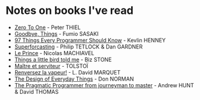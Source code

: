 # Notes on books I've read

* [Zero To One](./zero_to_one.md) - Peter THIEL
* [Goodbye, Things](./goodbye_things.md) - Fumio SASAKI
* [97 Things Every Programmer Should Know](./97_things_every_programmer_should_know.md) - Kevlin HENNEY
* [Superforcasting](./superforcasting.md) - Philip TETLOCK & Dan GARDNER
* [Le Prince](./le_prince.md) - Nicolas MACHIAVEL
* [Things a little bird told me](./things_a_little_bird_told_me.md) - Biz STONE
* [Maître et serviteur](./maitre_et_serviteur.md) - TOLSTOÏ
* [Renversez la vapeur!](./renversez_la_vapeur.md) - L. David MARQUET
* [The Design of Everyday Things](./the_design_of_everyday_things.md) - Don NORMAN
* [The Pragmatic Programmer from journeyman to master](./the_pragmatic_programmer.md) - Andrew HUNT & David THOMAS